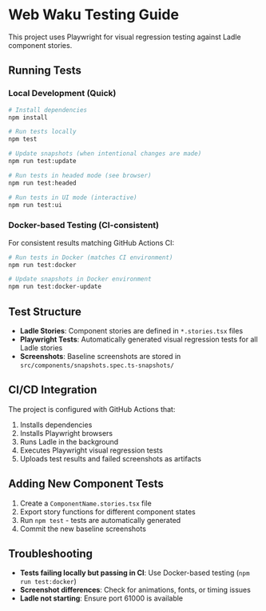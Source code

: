 # Web Waku Testing Guide

This project uses Playwright for visual regression testing against Ladle component stories.

## Running Tests

### Local Development (Quick)
```bash
# Install dependencies
npm install

# Run tests locally
npm test

# Update snapshots (when intentional changes are made)
npm run test:update

# Run tests in headed mode (see browser)
npm run test:headed

# Run tests in UI mode (interactive)
npm run test:ui
```

### Docker-based Testing (CI-consistent)
For consistent results matching GitHub Actions CI:

```bash
# Run tests in Docker (matches CI environment)
npm run test:docker

# Update snapshots in Docker environment
npm run test:docker-update
```

## Test Structure

- **Ladle Stories**: Component stories are defined in `*.stories.tsx` files
- **Playwright Tests**: Automatically generated visual regression tests for all Ladle stories
- **Screenshots**: Baseline screenshots are stored in `src/components/snapshots.spec.ts-snapshots/`

## CI/CD Integration

The project is configured with GitHub Actions that:
1. Installs dependencies
2. Installs Playwright browsers
3. Runs Ladle in the background
4. Executes Playwright visual regression tests
5. Uploads test results and failed screenshots as artifacts

## Adding New Component Tests

1. Create a `ComponentName.stories.tsx` file
2. Export story functions for different component states
3. Run `npm test` - tests are automatically generated
4. Commit the new baseline screenshots

## Troubleshooting

- **Tests failing locally but passing in CI**: Use Docker-based testing (`npm run test:docker`)
- **Screenshot differences**: Check for animations, fonts, or timing issues
- **Ladle not starting**: Ensure port 61000 is available
